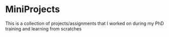 # MiniProjects
This is a collection of projects/assignments that I worked on during my PhD training and learning from scratches
